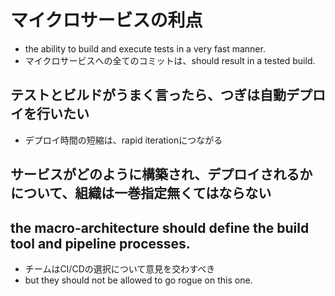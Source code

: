 # マイクロサービスの利点
* the ability to build and execute tests in a very fast manner.
* マイクロサービスへの全てのコミットは、should result in a tested build.

## テストとビルドがうまく言ったら、つぎは自動デプロイを行いたい
* デプロイ時間の短縮は、rapid iterationにつながる

## サービスがどのように構築され、デプロイされるかについて、組織は一巻指定無くてはならない

## the macro-architecture should define the build tool and pipeline processes.
* チームはCI/CDの選択について意見を交わすべき
* but they should not be allowed to go rogue on this one.
